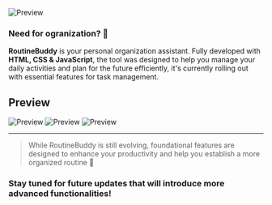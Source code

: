 ![Preview](https://i.imgur.com/IGaqU8x.png)
### Need for ogranization? 🧐
**RoutineBuddy** is your personal organization assistant. Fully developed with **HTML, CSS & JavaScript**, the tool was designed to help you manage your daily activities and plan for the future efficiently, it's currently rolling out with essential features for task management.

## Preview
![Preview](https://i.imgur.com/LAMd9ic.png)
![Preview](https://i.imgur.com/tJzTQju.png)
![Preview](https://i.imgur.com/D0QvlnI.png)

---

> While RoutineBuddy is still evolving, foundational features are designed to enhance your productivity and help you establish a more organized routine 🌟
### Stay tuned for future updates that will introduce more advanced functionalities!
